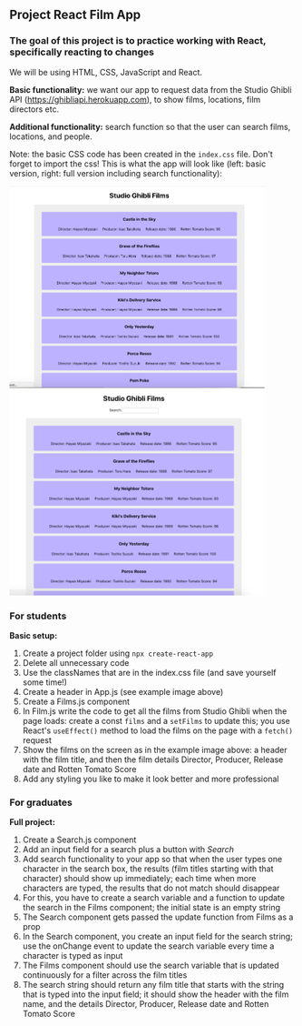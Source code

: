 ## Project React Film App

### The goal of this project is to practice working with React, specifically reacting to changes

We will be using HTML, CSS, JavaScript and React.

**Basic functionality:** we want our app to request data from the Studio Ghibli API (https://ghibliapi.herokuapp.com), to show films, locations, film directors etc. 

**Additional functionality:** search function so that the user can search films, locations, and people.

Note: the basic CSS code has been created in the `index.css` file. Don't forget to import the css! This is what the app will look like (left: basic version, right: full version including search functionality):  

<img src="/project_react_film_app/studio_ghibli_basic.png" width="450" /> <img src="/project_react_film_app/studio_ghibli_with_search.png" width="450" />

### For students

**Basic setup:**  

1. Create a project folder using `npx create-react-app`
1. Delete all unnecessary code
1. Use the classNames that are in the index.css file (and save yourself some time!)
1. Create a header in App.js (see example image above)
1. Create a Films.js component 
1. In Film.js write the code to get all the films from Studio Ghibli when the page loads: create a const `films` and a `setFilms` to update this; you use React's `useEffect()` method to load the films on the page with a `fetch()` request
1. Show the films on the screen as in the example image above: a header with the film title, and then the film details Director, Producer, Release date and Rotten Tomato Score
1. Add any styling you like to make it look better and more professional

### For graduates

**Full project:**

1. Create a Search.js component
1. Add an input field for a search plus a button with *Search*
1. Add search functionality to your app so that when the user types one character in the search box, the results (film titles starting with that character) should show up immediately; each time when more characters are typed, the results that do not match should disappear
1. For this, you have to create a search variable and a function to update the search in the Films component; the initial state is an empty string
1. The Search component gets passed the update function from Films as a prop
1. In the Search component, you create an input field for the search string; use the onChange event to update the search variable every time a character is typed as input
1. The Films component should use the search variable that is updated continuously for a filter across the film titles
1. The search string should return any film title that starts with the string that is typed into the input field; it should show the header with the film name, and the details Director, Producer, Release date and Rotten Tomato Score
